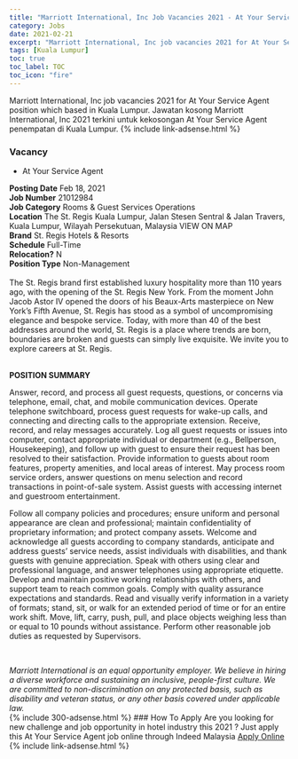 ```yaml
---
title: "Marriott International, Inc Job Vacancies 2021 - At Your Service Agent" 
category: Jobs 
date: 2021-02-21 
excerpt: "Marriott International, Inc job vacancies 2021 for At Your Service Agent position which based in Kuala Lumpur. Jawatan kosong Marriott International, Inc 2021 terkini untuk kekosongan At Your Service Agent penempatan di Kuala Lumpur" 
tags: [Kuala Lumpur] 
toc: true 
toc_label: TOC 
toc_icon: "fire" 
--- 
```


Marriott International, Inc job vacancies 2021 for At Your Service Agent position which based in Kuala Lumpur. Jawatan kosong Marriott International, Inc 2021 terkini untuk kekosongan At Your Service Agent penempatan di Kuala Lumpur. 
{% include link-adsense.html %} 
### Vacancy 
- At Your Service Agent 
<div><div><div><b>Posting Date</b> Feb 18, 2021<br>
<b>Job Number</b> 21012984<br>
<b>Job Category</b> Rooms &amp; Guest Services Operations<br>
<b>Location</b> The St. Regis Kuala Lumpur, Jalan Stesen Sentral &amp; Jalan Travers, Kuala Lumpur, Wilayah Persekutuan, Malaysia VIEW ON MAP<br>
<b>Brand</b> St. Regis Hotels &amp; Resorts<br>
<b>Schedule</b> Full-Time<br>
<b>Relocation?</b> N<br>
<b>Position Type</b> Non-Management<br>
<br>
The St. Regis brand first established luxury hospitality more than 110 years ago, with the opening of the St. Regis New York. From the moment John Jacob Astor IV opened the doors of his Beaux-Arts masterpiece on New York&#8217;s Fifth Avenue, St. Regis has stood as a symbol of uncompromising elegance and bespoke service. Today, with more than 40 of the best addresses around the world, St. Regis is a place where trends are born, boundaries are broken and guests can simply live exquisite. We invite you to explore careers at St. Regis.</div><div><br>
<p><b>POSITION SUMMARY</b></p>
<p>Answer, record, and process all guest requests, questions, or concerns via telephone, email, chat, and mobile communication devices. Operate telephone switchboard, process guest requests for wake-up calls, and connecting and directing calls to the appropriate extension. Receive, record, and relay messages accurately. Log all guest requests or issues into computer, contact appropriate individual or department (e.g., Bellperson, Housekeeping), and follow up with guest to ensure their request has been resolved to their satisfaction. Provide information to guests about room features, property amenities, and local areas of interest. May process room service orders, answer questions on menu selection and record transactions in point-of-sale system. Assist guests with accessing internet and guestroom entertainment.</p>
<p>Follow all company policies and procedures; ensure uniform and personal appearance are clean and professional; maintain confidentiality of proprietary information; and protect company assets. Welcome and acknowledge all guests according to company standards, anticipate and address guests&#8217; service needs, assist individuals with disabilities, and thank guests with genuine appreciation. Speak with others using clear and professional language, and answer telephones using appropriate etiquette. Develop and maintain positive working relationships with others, and support team to reach common goals. Comply with quality assurance expectations and standards. Read and visually verify information in a variety of formats; stand, sit, or walk for an extended period of time or for an entire work shift. Move, lift, carry, push, pull, and place objects weighing less than or equal to 10 pounds without assistance. Perform other reasonable job duties as requested by Supervisors.</p><br>
</div><p></p><i>Marriott International is an equal opportunity employer. We believe in hiring a diverse workforce and sustaining an inclusive, people-first culture. We are committed to non-discrimination on any protected basis, such as disability and veteran status, or any other basis covered under applicable law.</i></div></div> 
{% include 300-adsense.html %} 
### How To Apply 
Are you looking for new challenge and job opportunity in hotel industry this 2021 ?
Just apply this At Your Service Agent job online through Indeed Malaysia 
<a href="https://malaysia.indeed.com/viewjob?jk=9eea0c1173bc000d" class="btn btn--info" target="_blank" rel="nofollow noopenner">Apply Online</a> 
{% include link-adsense.html %} 